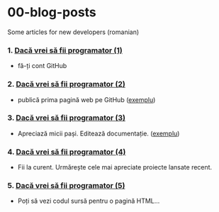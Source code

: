 # 00-blog-posts
Some articles for new developers (romanian)

### 1. [Dacă vrei să fii programator (1)](https://ghitab.net/2021/04/14/daca-vrei-sa-fii-programator-1/)
* fă-ți cont GitHub
### 2. [Dacă vrei să fii programator (2)](https://ghitab.net/2021/04/15/daca-vrei-sa-fii-programator-2/)
* publică prima pagină web pe GitHub ([exemplu](https://github.com/area11011/01-my-first-published-page))
### 3. [Dacă vrei să fii programator (3)](https://ghitab.net/2021/04/16/daca-vrei-sa-fii-programator-3/)
* Apreciază micii pași. Editează documentație. ([exemplu](https://github.com/area11011/01-my-first-published-page))
### 4. [Dacă vrei să fii programator (4)](https://ghitab.net/2021/04/17/daca-vrei-sa-fii-programator-4/)
* Fii la curent. Urmărește cele mai apreciate proiecte lansate recent.
### 5. [Dacă vrei să fii programator (5)](https://ghitab.net/2021/04/19/daca-vrei-sa-fii-programator-5/)
* Poți să vezi codul sursă pentru o pagină HTML...
